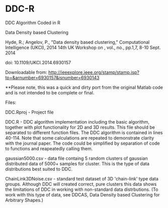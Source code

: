# DDC-R
DDC Algorithm Coded in R

Data Density based Clustering

Hyde, R.; Angelov, P., "Data density based clustering," Computational Intelligence (UKCI), 2014 14th UK Workshop on , vol., no., pp.1,7, 8-10 Sept. 2014

doi: 10.1109/UKCI.2014.6930157

Downloadable from: http://ieeexplore.ieee.org/stamp/stamp.jsp?tp=&arnumber=6930157&isnumber=6930143

**Please note, this was a quick and dirty port from the original Matlab code and is not intended to be complete or final.

Files:

DDC.Rproj - Project file

DDC.R - DDC algorithm implementation including the basic algorithm, together with plot functionality for 2D and 3D results. This file should be separated to different function files. The DDC algorithm is contained in lines 40-114. Note that some calculations are repeated to demonstrate clarity with the journal paper. The code could be simplified by separation of code to functions and reapeatedly calling them.

gaussian5000.csv - data file containg 5 random clusters of gaussian distributed data of 5000+ samples for cluster. This is the type of data distributions best suited to DDC.

ChainLink3DNoise.csv - standard test dataset of 3D 'chain-link' type data groups. Although DDC will created correct, pure clusters this data shows the limitations of DDC in working with non-standard data distrbutions. (To work with this type of data, see DDCAS, Data Density based Clustering for Arbitrary Shapes.)
